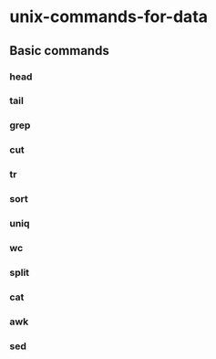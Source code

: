 # unix-commands-for-data

## Basic commands

### head
### tail
### grep
### cut
### tr
### sort
### uniq
### wc
### split
### cat
### awk
### sed
